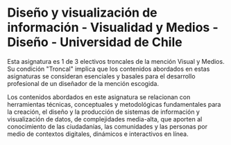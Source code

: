 # Diseño y visualización de información - Visualidad y Medios - Diseño - Universidad de Chile

Esta asignatura es 1 de 3 electivos troncales de la mención Visual y Medios. Su condición "Troncal" implica que los contenidos abordados en estas asignaturas se consideran esenciales y basales para el desarrollo profesional de un diseñador de la mención escogida.

Los contenidos abordados en este asignatura se relacionan con herramientas técnicas, conceptuales y metodológicas fundamentales para la creación, el diseño y la producción de sistemas de información y visualización de datos, de complejidades media-alta, que aporten al conocimiento de las  ciudadanías, las comunidades y las personas por medio de contextos digitales, dinámicos e interactivos en línea.

